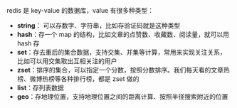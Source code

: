 
redis 是 key-value 的数据库，value 有很多种类型：

- **string**： 可以存数字、字符串，比如存验证码就是这种类型
- **hash**：存一个 map 的结构，比如文章的点赞数、收藏数、阅读量，就可以用 hash 存
- **set**：存去重后的集合数据，支持交集、并集等计算，常用来实现关注关系，比如可以用交集取出互相关注的用户
- **zset**：排序的集合，可以指定一个分数，按照分数排序。我们每天看的文章热榜、微博热榜等各种排行榜，都是 zset 做的
- **list**：存列表数据
- **geo**：存地理位置，支持地理位置之间的距离计算、按照半径搜索附近的位置

  


